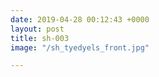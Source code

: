 ```yaml
---
date: 2019-04-28 00:12:43 +0000
layout: post
title: sh-003
image: "/sh_tyedyels_front.jpg"

---
```

